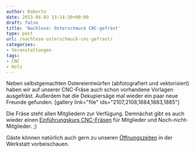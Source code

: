 ```yaml
---
author: Roberto
date: 2013-04-03 13:14:30+00:00
draft: false
title: 'Nachlese: Osterschmuck CNC-gefräst'
type: post
url: /nachlese-osterschmuck-cnc-gefrast/
categories:
- Veranstaltungen
tags:
- CNC
- Holz
---
```


Neben selbstgemachten Ostereientwürfen (abfotografiert und vektorisiert) haben wir auf unserer CNC-Fräse auch schon vorhandene Vorlagen ausgefräst. Außerdem hat die Dekupiersäge mal wieder ein paar neue Freunde gefunden.
[gallery link="file" ids="2107,2108,1884,1883,1885"]

Die Fräse steht allen Mitgliedern zur Verfügung. Demnächst gibt es auch wieder einen [Einführungskurs CNC-Fräsen](/grundkurs-cnc-frasen/) für Mitglieder und Noch-nicht-Mitglieder. ;)

Gäste können natürlich auch gern zu unseren [Öffnungszeiten](/oeffnungszeiten/) in der Werkstatt vorbeischauen.
